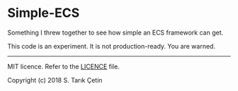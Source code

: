 # Simple-ECS
Something I threw together to see how simple an ECS framework can get.

This code is an experiment. It is not production-ready. You are warned.

----

MIT licence. Refer to the [LICENCE](https://github.com/starikcetin/simple-ecs/blob/master/LICENSE) file.

Copyright (c) 2018 S. Tarık Çetin
